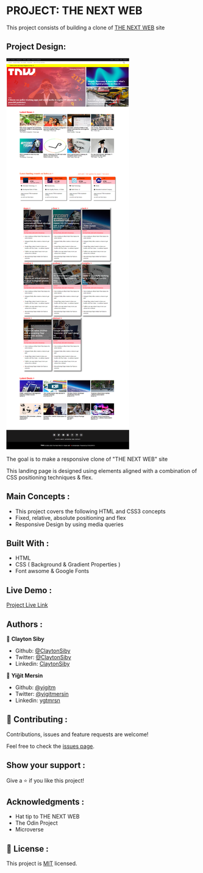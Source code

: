 # PROJECT: THE NEXT WEB

This project consists of building a clone of [THE NEXT WEB](https://thenextweb.com/) site

## Project Design:

![Project Design](images/screenshot_page.png)

The goal is to make a responsive clone of "THE NEXT WEB" site

This landing page is designed using elements aligned with a combination of CSS positioning techniques & flex.

## Main Concepts :

- This project covers the following HTML and CSS3 concepts
- Fixed, relative, absolute positioning and flex
- Responsive Design by using media queries

## Built With :

- HTML
- CSS ( Background & Gradient Properties )
- Font awsome & Google Fonts

## Live Demo :

[Project Live Link](https://raw.githack.com/yigitm/The-Next-Web/TNW-Homepage/index.html)

## Authors :

👤 **Clayton Siby**

- Github: [@ClaytonSiby](https://github.com/ClaytonSiby)
- Twitter: [@ClaytonSiby](https://twitter.com/ClaytonSiby)
- Linkedin: [ClaytonSiby](https://www.linkedin.com/in/clayton-siby-48a8a0183/)

👤 **Yiğit Mersin**

- Github: [@yigitm](https://github.com/yigitm)
- Twitter: [@yigitmersin](https://twitter.com/ygtmrsn)
- Linkedin: [ygtmrsn](https://www.linkedin.com/in/yigitmersin)

## 🤝 Contributing :

Contributions, issues and feature requests are welcome!

Feel free to check the [issues page](https://github.com/yigitm/The-Next-Web/issues).

## Show your support :

Give a ⭐️ if you like this project!

## Acknowledgments :

- Hat tip to THE NEXT WEB
- The Odin Project
- Microverse

## 📝 License :

This project is [MIT](https://github.com/yigitm) licensed.

